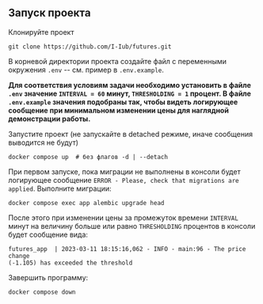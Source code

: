 ## Запуск проекта

Клонируйте проект
```
git clone https://github.com/I-Iub/futures.git
```

В корневой директории проекта создайте файл с переменными окружения `.env` -- 
см. пример в `.env.example`. 

__Для соответствия условиям задачи необходимо установить в файле `.env` значение
`INTERVAL = 60` минут, `THRESHOLDING = 1` процент. В файле `.env.example` 
значения подобраны так, чтобы видеть логирующее сообщение при минимальном 
изменении цены для наглядной демонстрации работы.__

Запустите проект (не запускайте в detached режиме, иначе сообщения выводится 
не будут)
```
docker compose up  # без флагов -d | --detach
```
При первом запуске, пока миграции не выполнены в консоли будет логирующее 
сообщение `ERROR - Please, check that migrations are applied`.
Выполните миграции:
```
docker compose exec app alembic upgrade head
```
После этого при изменении цены за промежуток времени `INTERVAL` минут на 
величину больше или равно `THRESHOLDING` процентов в консоли будет сообщение 
вида:
```
futures_app  | 2023-03-11 18:15:16,062 - INFO - main:96 - The price change 
(-1.105) has exceeded the threshold
```
Завершить программу:
```
docker compose down
```